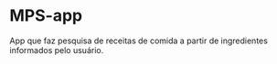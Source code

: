 # MPS-app

App que faz pesquisa de receitas de comida a partir de ingredientes informados 
pelo usuário.
